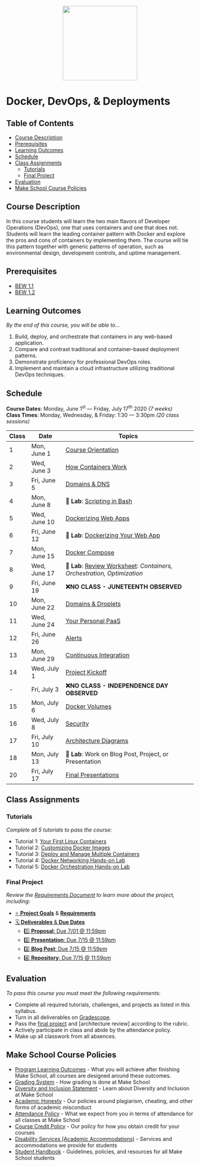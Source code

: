 <p align="center"><img src="Images/docker.svg" height="200"></p>

# Docker, DevOps, & Deployments

<!-- omit in toc -->
## Table of Contents

- [Course Description](#course-description)
- [Prerequisites](#prerequisites)
- [Learning Outcomes](#learning-outcomes)
- [Schedule](#schedule)
- [Class Assignments](#class-assignments)
  - [Tutorials](#tutorials)
  - [Final Project](#final-project)
- [Evaluation](#evaluation)
- [Make School Course Policies](#make-school-course-policies)

## Course Description

In this course students will learn the two main flavors of Developer Operations (DevOps), one that uses containers and one that does not. Students will learn the leading container pattern with Docker and explore the pros and cons of containers by implementing them. The course will tie this pattern together with generic patterns of operation, such as environmental design, development controls, and uptime management.

## Prerequisites

- [BEW 1.1](https://make.sc/bew1-1)
- [BEW 1.2](https://make.sc/bew1-2)

## Learning Outcomes

_By the end of this course, you will be able to&hellip;_

1. Build, deploy, and orchestrate that containers in any web-based application.
1. Compare and contrast traditional and container-based deployment patterns.
1. Demonstrate proficiency for professional DevOps roles.
1. Implement and maintain a cloud infrastructure utilizing traditional DevOps techniques.

## Schedule

**Course Dates**: Monday, June 1<sup>st</sup> &mdash; Friday, July 17<sup>th</sup> 2020 _(7 weeks)_<br>
**Class Times**: Monday, Wednesday, & Friday: 1:30 &mdash; 3:30pm _(20 class sessions)_

| Class | Date         | Topics                                                                    |
|-------|--------------|---------------------------------------------------------------------------|
| 1     | Mon, June 1  | [Course Orientation]                                                      |
| 2     | Wed, June 3  | [How Containers Work]                                                     |
| 3     | Fri, June 5  | [Domains & DNS]                                                           |
| 4     | Mon, June 8  | 🔬 **Lab**: [Scripting in Bash]                                            |
| 5     | Wed, June 10 | [Dockerizing Web Apps]                                                    |
| 6     | Fri, June 12 | 🔬 **Lab**: [Dockerizing Your Web App]                                     |
| 7     | Mon, June 15 | [Docker Compose]                                                          |
| 8     | Wed, June 17 | 📝 **Lab**: [Review Worksheet]: _Containers, Orchestration, Optimization_ |
| 9     | Fri, June 19 | **❌NO CLASS - JUNETEENTH OBSERVED**                                       |
| 10    | Mon, June 22 | [Domains & Droplets]                               |
| 11    | Wed, June 24 | [Your Personal PaaS]                                      |
| 12    | Fri, June 26 | [Alerts]                                                              |
| 13    | Mon, June 29 | [Continuous Integration]                                                 |
| 14    | Wed, July 1  | [Project Kickoff]                                  |
| -     | Fri, July 3  | **❌NO CLASS - INDEPENDENCE DAY OBSERVED**                                 |
| 15    | Mon, July 6  | [Docker Volumes]                                                            |
| 16    | Wed, July 8  | [Security]                                                                |
| 17    | Fri, July 10 | [Architecture Diagrams]                                                   |
| 18    | Mon, July 13 | 📝 **Lab**: Work on Blog Post, Project, or Presentation                   |
| 20    | Fri, July 17 | [Final Presentations]                                                     |

## Class Assignments

### Tutorials

_Complete all 5 tutorials to pass the course_:

- Tutorial 1: [Your First Linux Containers](https://training.play-with-docker.com/ops-s1-hello)
- Tutorial 2: [Customizing Docker Images](https://training.play-with-docker.com/ops-s1-images)
- Tutorial 3: [Deploy and Manage Multiple Containers](https://training.play-with-docker.com/ops-s1-swarm-intro)
- Tutorial 4: [Docker Networking Hands-on Lab](https://training.play-with-docker.com/docker-networking-hol)
- Tutorial 5: [Docker Orchestration Hands-on Lab](https://training.play-with-docker.com/orchestration-hol)


### Final Project

_Review the [Requirements Document](Projects/FinalProject.md) to learn more about the project, including_:

- [⭐️ **Project Goals**](Projects/FinalProject.md#️-project-goals) & [**Requirements**](Projects/FinalProject.md#-project-requirements)
- [🗓 **Deliverables** & **Due Dates**](Projects/FinalProject.md#-deliverables--due-dates)
  - [1️⃣ **Proposal**: Due 7/01 @ 11:59pm](#1️⃣-proposal-due-701--1159pm)
  - [2️⃣ **Presentation**: Due 7/15 @ 11:59pm](#2️⃣-presentation-due-715--1159pm)
  - [3️⃣ **Blog Post**: Due 7/15 @ 11:59pm](#3️⃣-blog-post-due-715--1159pm)
  - [4️⃣ **Repository**: Due 7/15 @ 11:59pm](#4️⃣-repository-due-715--1159pm)

## Evaluation

_To pass this course you must meet the following requirements:_

- Complete all required tutorials, challenges, and projects as listed in this syllabus.
- Turn in all deliverables on [Gradescope].
- Pass the [final project] and [architecture review] according to the rubric.
- Actively participate in class and abide by the attendance policy.
- Make up all classwork from all absences.

## Make School Course Policies

- [Program Learning Outcomes](https://make.sc/program-learning-outcomes) - What you will achieve after finishing Make School, all courses are designed around these outcomes.
- [Grading System](https://make.sc/grading-system) - How grading is done at Make School
- [Diversity and Inclusion Statement](https://make.sc/diversity-and-inclusion-statement) - Learn about Diversity and Inclusion at Make School
- [Academic Honesty](https://make.sc/academic-honesty-policy) - Our policies around plagiarism, cheating, and other forms of academic misconduct
- [Attendance Policy](https://make.sc/attendance-policy) - What we expect from you in terms of attendance for all classes at Make School
- [Course Credit Policy](https://make.sc/course-credit-policy) - Our policy for how you obtain credit for your courses
- [Disability Services (Academic Accommodations)](https://make.sc/disability-services) - Services and accommodations we provide for students
- [Student Handbook](https://make.sc/student-handbook) - Guidelines, policies, and resources for all Make School students

[Alerts]: Lessons/Alerts.md
[Architecture Diagrams]: Lessons/Diagrams.md
[Code Once, Run Anywhere]: Lessons/Containers.md
[Continuous Integration]: https://docs.google.com/presentation/d/18DNt9UXHaPUufQogj-mThiKpvhkJzXprnPmQtaptUp8
[Course Orientation]: Lessons/CourseOrientation.md
[Docker Compose]: Lessons/Compose.md
[Docker Hub]: Lessons/Hub.md
[Docker Swarm]: Lessons/Swarm.md
[Dockerizing Web Apps]: Lessons/WebServers.md
[Dockerizing Your Web App]: Lessons/WebServers.md#60m--lab-writing-dockerfiles
[Domains & DNS]: Lessons/DNS.md
[Domains & Droplets]: Lessons/Droplets.md
[Final Presentations]: Projects/FinalProject.md#Deliverables
[Final Project]: Projects/FinalProject.md
[Gradescope]: https://www.gradescope.com/courses/133579
[How Containers Work]: Lessons/Dockerfiles.md
[Multi-Stage Builds]: Lessons/Builds.md
[Networking]: Lessons/Networking.md
[Project Kickoff]: Projects/FinalProject.md
[Review Worksheet]: https://www.gradescope.com/courses/133579/assignments/536592
[Scripting in Bash]: https://github.com/veltman/clmystery
[Security]: Lessons/Security.md
[Volumes]: Lessons/Volumes.md
[Your Personal PaaS]: Lessons/PaaS.md
[Docker Volumes]: Lessons/Volumes.md
